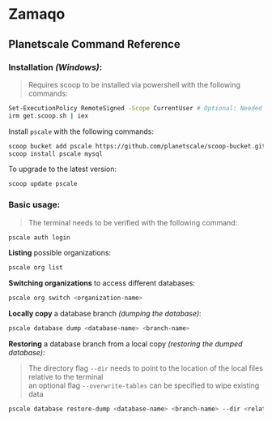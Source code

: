 # Zamaqo

## Planetscale Command Reference

### Installation *(Windows)*:
> Requires scoop to be installed via powershell with the following commands:
```bash
Set-ExecutionPolicy RemoteSigned -Scope CurrentUser # Optional: Needed to run a remote script
irm get.scoop.sh | iex
```
Install `pscale` with the following commands:
```bash
scoop bucket add pscale https://github.com/planetscale/scoop-bucket.git
scoop install pscale mysql
```
To upgrade to the latest version:
```bash
scoop update pscale
```

### **Basic usage:**
> The terminal needs to be verified with the following command:
```bash
pscale auth login
```
**Listing** possible organizations:
```bash
pscale org list
```
**Switching organizations** to access different databases:
```bash
pscale org switch <organization-name>
```
**Locally copy** a database branch *(dumping the database)*:
```bash
pscale database dump <database-name> <branch-name>
```

**Restoring** a database branch from a local copy *(restoring the dumped database)*:
> The directory flag `--dir` needs to point to the location of the local files relative to the terminal  
> an optional flag `--overwrite-tables` can be specified to wipe existing data
```bash
pscale database restore-dump <database-name> <branch-name> --dir <relative-directory>
```
